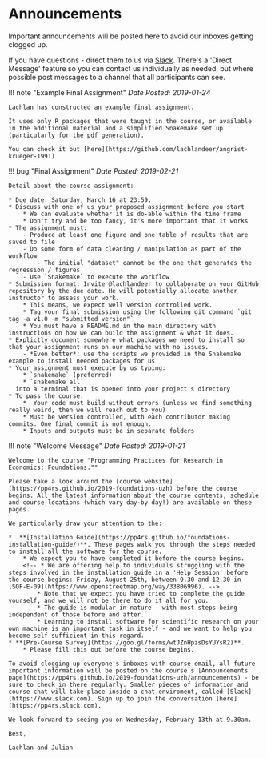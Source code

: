 # Announcements

Important announcements will be posted here to avoid our inboxes getting clogged up.

If you have questions - direct them to us via [Slack](https://pp4rs.slack.com). There's a 'Direct Message' feature so you can contact us individually as needed, but where possible post messages to a channel that all participants can see.

!!! note "Example Final Assignment"
    *Date Posted: 2019-01-24*

    Lachlan has constructed an example final assignment.

    It uses only R packages that were taught in the course, or available in the additional material and a simplified Snakemake set up (particularly for the pdf generation).

    You can check it out [here](https://github.com/lachlandeer/angrist-krueger-1991) 

!!! bug "Final Assignment"
    *Date Posted: 2019-02-21*

    Detail about the course assignment:

    * Due date: Saturday, March 16 at 23:59.
    * Discuss with one of us your proposed assignment before you start
        * We can evaluate whether it is do-able within the time frame
        * Don't try and be too fancy, it's more important that it works
    * The assignment must:
        - Produce at least one figure and one table of results that are saved to file
        - Do some form of data cleaning / manipulation as part of the workflow
            - The initial "dataset" cannot be the one that generates the regression / figures
        - Use `Snakemake` to execute the workflow
    * Submission format: Invite @lachlandeer to collaborate on your GitHub repository by the due date. He will potentially allocate another instructor to assess your work.
        * This means, we expect well version controlled work.
        * Tag your final submission using the following git command `git tag -a v1.0 -m "submitted version"`
        * You must have a README.md in the main directory with instructions on how we can build the assignment & what it does.
    * Explictly document somewhere what packages we need to install so that your assignment runs on our machine with no issues.
        - *Even better*: use the scripts we provided in the Snakemake example to install needed packages for us
    * Your assignment must execute by us typing:
        * `snakemake` (preferred)
        * `snakemake all`
      into a terminal that is opened into your project's directory
    * To pass the course:
        *  Your code must build without errors (unless we find something really weird, then we will reach out to you)
        * Must be version controlled, with each contributor making commits. One final commit is not enough.
        * Inputs and outputs must be in separate folders

!!! note "Welcome Message"
    *Date Posted: 2019-01-21*

    Welcome to the course "Programming Practices for Research in Economics: Foundations.""

    Please take a look around the [course website](https://pp4rs.github.io/2019-foundations-uzh) before the course begins. All the latest information about the course contents, schedule and course locations (which vary day-by day!) are available on these pages.

    We particularly draw your attention to the:

    *  **[Installation Guide](https://pp4rs.github.io/foundations-installation-guide/)**. These pages walk you through the steps needed to install all the software for the course.
        * We expect you to have completed it before the course begins.
        <!-- * We are offering help to individuals struggling with the steps involved in the installation guide in a 'Help Session' before the course begins: Friday, August 25th, between 9.30 and 12.30 in [SOF-E-09](https://www.openstreetmap.org/way/33806996). -->
            * Note that we expect you have tried to complete the guide yourself, and we will not be there to do it all for you.
            * The guide is modular in nature - with most steps being independent of those before and after.
            * Learning to install software for scientific research on your own machine is an important task in itself - and we want to help you become self-sufficient in this regard.
    * **[Pre-Course Survey](https://goo.gl/forms/wtJZnHpzsDsYUYsR2)**.
        * Please fill this out before the course begins.

    To avoid clogging up everyone's inboxes with course email, all future important information will be posted on the course's [Announcements page](https://pp4rs.github.io/2019-foundations-uzh/announcements) - be sure to check in there regularly. Smaller pieces of information and course chat will take place inside a chat enviroment, called [Slack](https://www.slack.com). Sign up to join the conversation [here](https://pp4rs.slack.com).

    We look forward to seeing you on Wednesday, February 13th at 9.30am.

    Best,

    Lachlan and Julian



<!-- HERE IS AN EXAMPLE NOTE BOX -->
<!-- !!! note "YOUR NOTE NAME"
    *Date Posted: YOUR DATE*
    YOUR TEXT -->
